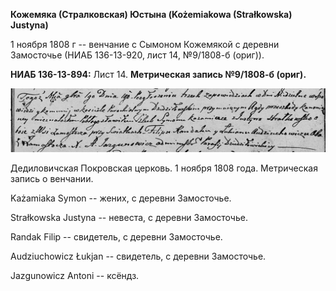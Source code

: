**Кожемяка (Стралковская) Юстына (Kożemiakowa (Strałkowska) Justyna)**

1 ноября 1808 г -- венчание с Сымоном Кожемякой с деревни Замосточье
(НИАБ 136-13-920, лист 14, №9/1808-б (ориг)).

**НИАБ 136-13-894:** Лист 14. **Метрическая запись №9/1808-б (ориг).**

![](./media/0a89cbb961044e394aa84a0a14ac0fd985dd2e16.png)

Дедиловичская Покровская церковь. 1 ноября 1808 года. Метрическая запись
о венчании.

Każamiaka Symon -- жених, с деревни Замосточье.

Strałkowska Justyna -- невеста, с деревни Замосточье.

Randak Filip -- свидетель, с деревни Замосточье.

Audziuchowicz Łukjan -- свидетель, с деревни Замосточье.

Jazgunowicz Antoni -- ксёндз.
